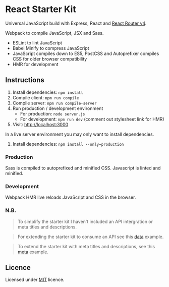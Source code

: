 # React Starter Kit

Universal JavaScript build with Express, React and [React Router v4](https://reacttraining.com/react-router/).

Webpack to compile JavaScript, JSX and Sass.
* ESLint to lint JavaScript
* Babel Minify to compress JavaScript
* JavaScript compiles down to ES5, PostCSS and Autoprefixer compiles CSS for older browser compatibility
* HMR for development

## Instructions

1. Install dependencies: `npm install`
1. Compile client: `npm run compile`
1. Compile server: `npm run compile-server`
1. Run production / development environment
    * For production: `node server.js`
    * For development: `npm run dev` (comment out stylesheet link for HMR)
1. Visit: [http://localhost:3000](http://localhost:3000)

In a live server environment you may only want to install dependencies.
1. Install dependencies: `npm install --only=production`

### Production

Sass is compiled to autoprefixed and minified CSS. Javascript is linted and minified.

### Development

Webpack HMR live reloads JavaScript and CSS in the browser.

### N.B.

> To simplify the starter kit I haven't included an API intergration or meta titles and descriptions.

> For extending the starter kit to consume an API see this [data](https://github.com/mauricevancooten/react/tree/master/data) example.

> To extend the starter kit with meta titles and descriptions, see this [meta](https://github.com/mauricevancooten/react/tree/master/meta) example.

## Licence

Licensed under [MIT](https://opensource.org/licenses/MIT) licence.
